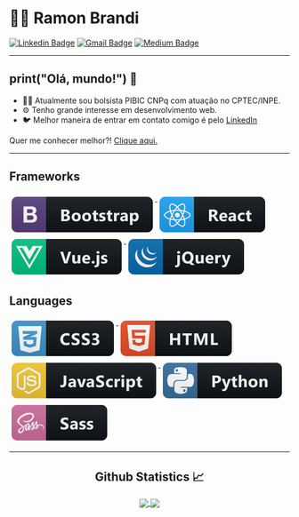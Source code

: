 
# :man_technologist: Ramon Brandi

[![Linkedin Badge](https://img.shields.io/badge/-LinkedIn-blue?style=flat-square&logo=Linkedin&logoColor=white&link=https://www.linkedin.com/in/ramonbrandi/)](https://www.linkedin.com/in/ramonbrandi/)
[![Gmail Badge](https://img.shields.io/badge/-Gmail-c14438?style=flat-square&logo=Gmail&logoColor=white&link=mailto:ramonbrand@gmail.com)](mailto:ramonbrand@gmail.com)
[![Medium Badge](https://img.shields.io/badge/-Medium-black?style=flat-square&logo=Medium&logoColor=white&link=https://medium.com/ramones-py)](https://medium.com/ramones-py)

---


## print("Olá, mundo!") 👋

- 👨‍💻 Atualmente sou bolsista PIBIC CNPq com atuação no CPTEC/INPE.
- ⚙️ Tenho grande interesse em desenvolvimento web.
- 🐦 Melhor maneira de entrar em contato comigo é pelo [LinkedIn](https://www.linkedin.com/in/ramonbrandi/)


Quer me conhecer melhor?! [Clique aqui.](https://medium.com/ramones-py/quem-sou-eu-20aced258459)

---

## Frameworks 

   <a href="#">
    <img src="./packs/bootstrap.png" alt="bootstrap" style="vertical-align:top; margin:6px 4px">
  </a>    


  <a href="#">
    <img src="./packs/react.png" alt="react" style="vertical-align:top; margin:6px 4px">
  </a>  


  <a href="#">
    <img src="./packs/vue.png" alt="vue" style="vertical-align:top; margin:6px 4px">
  </a>  

  <a href="#">
    <img src="./packs/jquery.png" alt="jquery" style="vertical-align:top; margin:6px 4px">
  </a> 

</p>

## Languages 

  <a href="#">
    <img src="./packs/css3.png" alt="css3" style="vertical-align:top; margin:6px 4px">
  </a>


  <a href="#">
    <img src="./packs/html.png" alt="html" style="vertical-align:top; margin:6px 4px">
  </a>   

  <a href="#">
    <img src="./packs/js.png" alt="js" style="vertical-align:top; margin:6px 4px">
  </a>  

  <a href="#">
    <img src="./packs/python.png" alt="python" style="vertical-align:top; margin:6px 4px">
  </a>  

  <a href="#">
    <img src="./packs/sass.png" alt="sass" style="vertical-align:top; margin:6px 4px">
  </a>  


</p>


--- 



  <h2 align="center"> Github Statistics 📈 </h2>
  
  <div align="center"> 
     <a href="">
      <img align="center" src="https://github-readme-stats-sigma-five.vercel.app/api?username=RamonBrandi&show_icons=true&include_all_commits=true&count_private=true&theme=react&line_height=40" />
    </a>
    <a href="">
      <img align="center" src="https://github-readme-stats.vercel.app/api/top-langs/?username=RamonBrandi&theme=react&line_height=40&hide=css"/>
    </a>
</div


